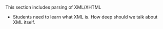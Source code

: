 This section includes parsing of XML/XHTML

* Students need to learn what XML is. How deep should we talk about XML itself.
